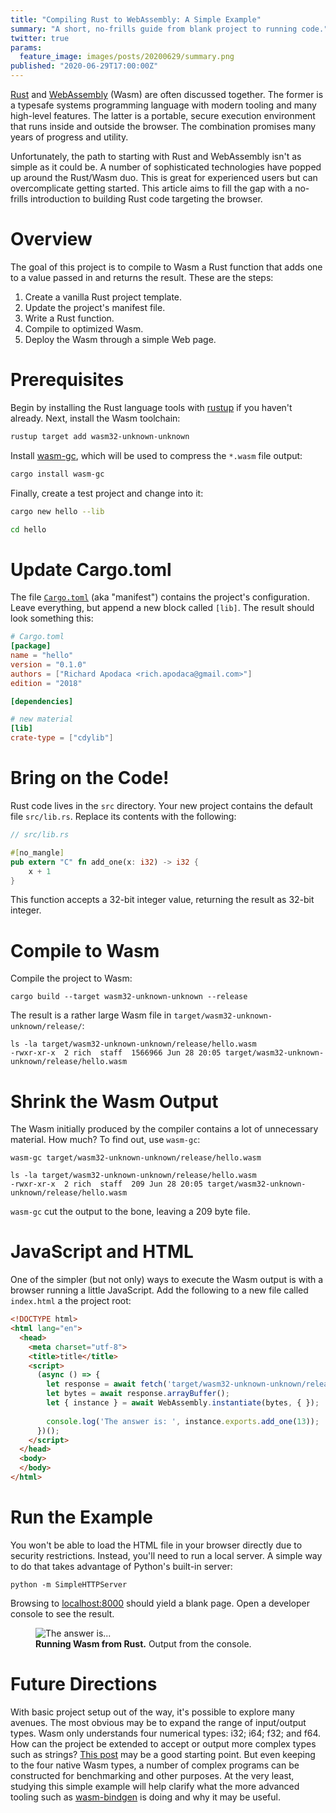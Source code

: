 ```yaml
---
title: "Compiling Rust to WebAssembly: A Simple Example"
summary: "A short, no-frills guide from blank project to running code."
twitter: true
params:
  feature_image: images/posts/20200629/summary.png
published: "2020-06-29T17:00:00Z"
---
```


[Rust](https://www.rust-lang.org) and [WebAssembly](https://webassembly.org) (Wasm) are often discussed together. The former is a typesafe systems programming language with modern tooling and many high-level features. The latter is a portable, secure execution environment that runs inside and outside the browser. The combination promises many years of progress and utility.

Unfortunately, the path to starting with Rust and WebAssembly isn't as simple as it could be. A number of sophisticated technologies have popped up around the Rust/Wasm duo. This is great for experienced users but can overcomplicate getting started. This article aims to fill the gap with a no-frills introduction to building Rust code targeting the browser.

# Overview

The goal of this project is to compile to Wasm a Rust function that adds one to a value passed in and returns the result. These are the steps:

1. Create a vanilla Rust project template.
2. Update the project's manifest file.
3. Write a Rust function.
4. Compile to optimized Wasm.
5. Deploy the Wasm through a simple Web page.

# Prerequisites

Begin by installing the Rust language tools with [rustup](https://rustup.rs) if you haven't already. Next, install the Wasm toolchain:

```bash
rustup target add wasm32-unknown-unknown
```

Install [wasm-gc](https://github.com/alexcrichton/wasm-gc), which will be used to compress the `*.wasm` file output:

```bash
cargo install wasm-gc
```

Finally, create a test project and change into it:

```bash
cargo new hello --lib

cd hello
```

# Update Cargo.toml

The file [`Cargo.toml`](http://web.mit.edu/rust-lang_v1.25/arch/amd64_ubuntu1404/share/doc/rust/html/cargo/reference/manifest.html)  (aka "manifest") contains the project's configuration. Leave everything, but append a new block called `[lib]`. The result should look something this:

```toml
# Cargo.toml
[package]
name = "hello"
version = "0.1.0"
authors = ["Richard Apodaca <rich.apodaca@gmail.com>"]
edition = "2018"

[dependencies]

# new material
[lib]
crate-type = ["cdylib"]
```

# Bring on the Code!

Rust code lives in the `src` directory. Your new project contains the default file `src/lib.rs`. Replace its contents with the following:

```rust
// src/lib.rs

#[no_mangle]
pub extern "C" fn add_one(x: i32) -> i32 {
    x + 1
}
```

This function accepts a 32-bit integer value, returning the result as 32-bit integer.

# Compile to Wasm

Compile the project to Wasm:

```console
cargo build --target wasm32-unknown-unknown --release
```

The result is a rather large Wasm file in `target/wasm32-unknown-unknown/release/`:

```console
ls -la target/wasm32-unknown-unknown/release/hello.wasm
-rwxr-xr-x  2 rich  staff  1566966 Jun 28 20:05 target/wasm32-unknown-unknown/release/hello.wasm
```

# Shrink the Wasm Output

The Wasm initially produced by the compiler contains a lot of unnecessary material. How much? To find out, use `wasm-gc`:

```console
wasm-gc target/wasm32-unknown-unknown/release/hello.wasm

ls -la target/wasm32-unknown-unknown/release/hello.wasm
-rwxr-xr-x  2 rich  staff  209 Jun 28 20:05 target/wasm32-unknown-unknown/release/hello.wasm
```

`wasm-gc` cut the output to the bone, leaving a 209 byte file.

# JavaScript and HTML

One of the simpler (but not only) ways to execute the Wasm output is with a browser running a little JavaScript. Add the following to a new file called `index.html` a the project root:

```html
<!DOCTYPE html>
<html lang="en">
  <head>
    <meta charset="utf-8">
    <title>title</title>
    <script>
      (async () => {
        let response = await fetch('target/wasm32-unknown-unknown/release/hello.wasm');
        let bytes = await response.arrayBuffer();
        let { instance } = await WebAssembly.instantiate(bytes, { });
        
        console.log('The answer is: ', instance.exports.add_one(13));
      })();
    </script>
  </head>
  <body>
  </body>
</html>
```

# Run the Example

You won't be able to load the HTML file in your browser directly due to security restrictions. Instead, you'll need to run a local server. A simple way to do that takes advantage of Python's built-in server:

```console
python -m SimpleHTTPServer
```

Browsing to [localhost:8000](http://localhost:8000) should yield a blank page. Open a developer console to see the result.

<figure>
  <img alt="The answer is..." src="/images/posts/20200629/running-wasm-from-rust.png">
  <figcaption>
    <strong>Running Wasm from Rust.</strong> Output from the console.
  </figcaption>
</figure>

# Future Directions

With basic project setup out of the way, it's possible to explore many avenues. The most obvious may be to expand the range of input/output types. Wasm only understands four numerical types: i32; i64; f32; and f64. How can the project be extended to accept or output more complex types such as strings? [This post](https://depth-first.com/articles/2020/01/13/first-steps-in-webassembly-hello-world/) may be a good starting point. But even keeping to the four native Wasm types, a number of complex programs can be constructed for benchmarking and other purposes. At the very least, studying this simple example will help clarify what the more advanced tooling such as [wasm-bindgen](https://github.com/rustwasm/wasm-bindgen) is doing and why it may be useful.

